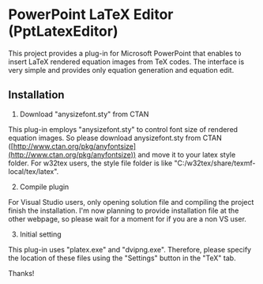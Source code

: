 PowerPoint LaTeX Editor (PptLatexEditor)
==========
This project provides a plug-in for Microsoft PowerPoint that enables to insert LaTeX rendered
equation images from TeX codes. The interface is very simple and provides only equation generation
and equation edit.

Installation
-----
1. Download "anysizefont.sty" from CTAN

 This plug-in employs "anysizefont.sty" to control font size of rendered equation images.
 So please download anysizefont.sty from CTAN ([http://www.ctan.org/pkg/anyfontsize](http://www.ctan.org/pkg/anyfontsize)) and
 move it to your latex style folder. For w32tex users, the style file folder is like
 "C:/w32tex/share/texmf-local/tex/latex".

2. Compile plugin

 For Visual Studio users, only opening solution file and compiling the project finish the installation.
 I'm now planning to provide installation file at the other webpage, so please wait for a moment
 for if you are a non VS user.

3. Initial setting

 This plug-in uses "platex.exe" and "dvipng.exe". Therefore, please specify the location of these files using the "Settings" button in the "TeX" tab.
    
 Thanks!

